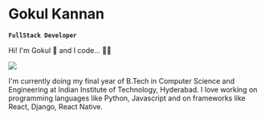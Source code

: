 # Gokul Kannan
**`FullStack Developer`**

Hi! I'm Gokul 👋 and I code... 🧑‍💻

<img src=https://media.giphy.com/media/qgQUggAC3Pfv687qPC/giphy.gif align="center" />

I'm currently doing my final year of B.Tech in Computer Science and Engineering at Indian Institute of Technology, Hyderabad. I love working on programming languages like Python, Javascript and on frameworks like React, Django, React Native. 
